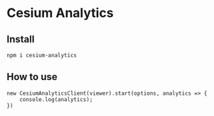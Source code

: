 # Cesium Analytics

## Install

`npm i cesium-analytics`

## How to use

```
new CesiumAnalyticsClient(viewer).start(options, analytics => {
    console.log(analytics);
})
```
